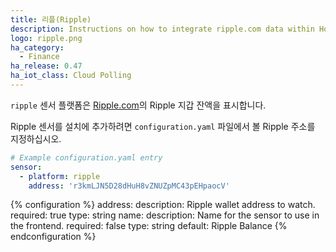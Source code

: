 ```yaml
---
title: 리플(Ripple)
description: Instructions on how to integrate ripple.com data within Home Assistant.
logo: ripple.png
ha_category:
  - Finance
ha_release: 0.47
ha_iot_class: Cloud Polling
---
```


`ripple` 센서 플랫폼은 [Ripple.com](https://ripple.com)의 Ripple 지갑 잔액을 표시합니다.

Ripple 센서를 설치에 추가하려면 `configuration.yaml` 파일에서 볼 Ripple 주소를 지정하십시오.

```yaml
# Example configuration.yaml entry
sensor:
  - platform: ripple
    address: 'r3kmLJN5D28dHuH8vZNUZpMC43pEHpaocV'
```

{% configuration %}
address:
  description: Ripple wallet address to watch.
  required: true
  type: string
name:
  description: Name for the sensor to use in the frontend.
  required: false
  type: string
  default: Ripple Balance
{% endconfiguration %}
